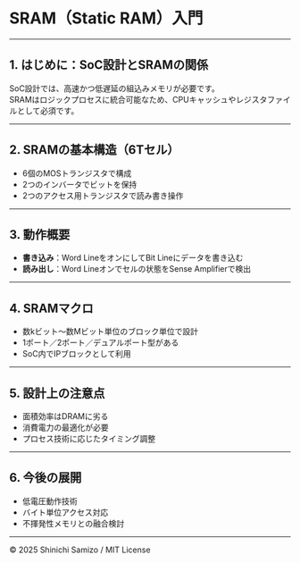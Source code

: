 # SRAM（Static RAM）入門

---

## 1. はじめに：SoC設計とSRAMの関係

SoC設計では、高速かつ低遅延の組込みメモリが必要です。  
SRAMはロジックプロセスに統合可能なため、CPUキャッシュやレジスタファイルとして必須です。

---

## 2. SRAMの基本構造（6Tセル）

- 6個のMOSトランジスタで構成
- 2つのインバータでビットを保持
- 2つのアクセス用トランジスタで読み書き操作

---

## 3. 動作概要

- **書き込み**：Word LineをオンにしてBit Lineにデータを書き込む
- **読み出し**：Word Lineオンでセルの状態をSense Amplifierで検出

---

## 4. SRAMマクロ

- 数kビット〜数Mビット単位のブロック単位で設計
- 1ポート／2ポート／デュアルポート型がある
- SoC内でIPブロックとして利用

---

## 5. 設計上の注意点

- 面積効率はDRAMに劣る
- 消費電力の最適化が必要
- プロセス技術に応じたタイミング調整

---

## 6. 今後の展開

- 低電圧動作技術
- バイト単位アクセス対応
- 不揮発性メモリとの融合検討

---

© 2025 Shinichi Samizo / MIT License
